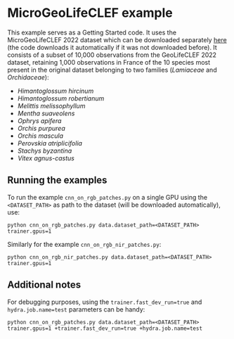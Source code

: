 # MicroGeoLifeCLEF example

This example serves as a Getting Started code.
It uses the MicroGeoLifeCLEF 2022 dataset which can be downloaded separately [here](https://lab.plantnet.org/seafile/f/b07039ce11f44072a548/?dl=1) (the code downloads it automatically if it was not downloaded before).
It consists of a subset of 10,000 observations from the GeoLifeCLEF 2022 dataset, retaining 1,000 observations in France of the 10 species most present in the original dataset belonging to two families (_Lamiaceae_ and _Orchidaceae_):
- _Himantoglossum hircinum_
- _Himantoglossum robertianum_
- _Melittis melissophyllum_
- _Mentha suaveolens_
- _Ophrys apifera_
- _Orchis purpurea_
- _Orchis mascula_
- _Perovskia atriplicifolia_
- _Stachys byzantina_
- _Vitex agnus-castus_


## Running the examples

To run the example `cnn_on_rgb_patches.py` on a single GPU using the `<DATASET_PATH>` as path to the dataset (will be downloaded automatically), use:
```script
python cnn_on_rgb_patches.py data.dataset_path=<DATASET_PATH> trainer.gpus=1
```

Similarly for the example `cnn_on_rgb_nir_patches.py`:
```script
python cnn_on_rgb_nir_patches.py data.dataset_path=<DATASET_PATH> trainer.gpus=1
```


## Additional notes

For debugging purposes, using the `trainer.fast_dev_run=true` and `hydra.job.name=test` parameters can be handy:
```script
python cnn_on_rgb_patches.py data.dataset_path=<DATASET_PATH> trainer.gpus=1 +trainer.fast_dev_run=true +hydra.job.name=test
```
